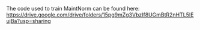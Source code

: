 The code used to train MaintNorm can be found here: https://drive.google.com/drive/folders/15pg9mZg3VbzIf8UGmBtR2nHTL5IEujBa?usp=sharing
